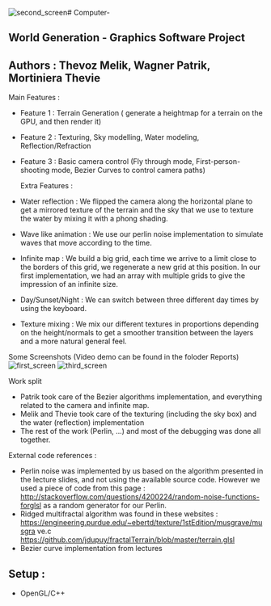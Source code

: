 ![second_screen](https://github.com/Mortiniera/world-generation-project/assets/17401882/59441b62-a7d8-4b84-a8ea-fd50ba9b281a)# Computer-

## World Generation - Graphics Software Project

## Authors : Thevoz Melik, Wagner Patrik, Mortiniera Thevie

Main Features :

- Feature 1 : Terrain Generation ( generate a heightmap for a terrain on the GPU, and then render it)

- Feature 2 : Texturing, Sky modelling, Water modeling, Reflection/Refraction

- Feature 3 : Basic camera control (Fly through mode, First-person-shooting mode, Bezier Curves to control camera paths)

  Extra Features :
- Water reflection : We flipped the camera along the horizontal plane to
get a mirrored texture of the terrain and the sky that we use to texture
the water by mixing it with a phong shading.
- Wave like animation : We use our perlin noise implementation to
simulate waves that move according to the time.
- Infinite map : We build a big grid, each time we arrive to a limit
close to the borders of this grid, we regenerate a new grid at this
position. In our first implementation, we had an array with multiple
grids to give the impression of an infinite size.
- Day/Sunset/Night : We can switch between three different day times by
using the keyboard.
- Texture mixing : We mix our different textures in proportions depending
on the height/normals to get a smoother transition between the layers and
a more natural general feel.

Some Screenshots (Video demo can be found in the foloder Reports)
![first_screen](https://github.com/Mortiniera/world-generation-project/assets/17401882/dc3a3777-9312-408c-92a3-b87a459162c4)
![third_screen](https://github.com/Mortiniera/world-generation-project/assets/17401882/cb180e73-0599-4ee3-bc46-a090fd7ba914)




Work split
- Patrik took care of the Bezier algorithms implementation, and
everything related to the camera and infinite map.
- Melik and Thevie took care of the texturing (including the sky box) and
the water (reflection) implementation
- The rest of the work (Perlin, ...) and most of the debugging was done
all together.


External code references :
- Perlin noise was implemented by us based on the algorithm presented in
the lecture slides, and not using the available source code. However we used a
piece of code from this page :
http://stackoverflow.com/questions/4200224/random-noise-functions-forglsl as a random generator for our Perlin.
- Ridged multifractal algorithm was found in these websites :
https://engineering.purdue.edu/~ebertd/texture/1stEdition/musgrave/musgra
ve.c
https://github.com/jdupuy/fractalTerrain/blob/master/terrain.glsl
- Bezier curve implementation from lectures


## Setup : 
  - OpenGL/C++
